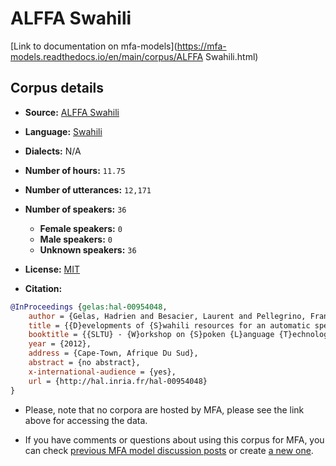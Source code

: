 
# ALFFA Swahili

[Link to documentation on mfa-models](https://mfa-models.readthedocs.io/en/main/corpus/ALFFA Swahili.html)

## Corpus details

- **Source:** [ALFFA Swahili](https://openslr.org/25/)
- **Language:** [Swahili](https://en.wikipedia.org/wiki/Swahili_language)
- **Dialects:** N/A
- **Number of hours:** `11.75`
- **Number of utterances:** `12,171`
- **Number of speakers:** `36`
  - **Female speakers:** `0`
  - **Male speakers:** `0`
  - **Unknown speakers:** `36`
- **License:** [MIT](https://opensource.org/licenses/MIT)

- **Citation:**
```bibtex
@InProceedings {gelas:hal-00954048,
	author = {Gelas, Hadrien and Besacier, Laurent and Pellegrino, Francois},
	title = {{D}evelopments of {S}wahili resources for an automatic speech recognition system},
	booktitle = {{SLTU} - {W}orkshop on {S}poken {L}anguage {T}echnologies for {U}nder-{R}esourced {L}anguages},
	year = {2012},
	address = {Cape-Town, Afrique Du Sud},
	abstract = {no abstract},
	x-international-audience = {yes},
	url = {http://hal.inria.fr/hal-00954048}
}
```

- Please, note that no corpora are hosted by MFA, please see the link above for accessing the data.

- If you have comments or questions about using this corpus for MFA, you can check [previous MFA model discussion posts](https://github.com/MontrealCorpusTools/mfa-models/discussions?discussions_q=ALFFA+Swahili) or create [a new one](https://github.com/MontrealCorpusTools/mfa-models/discussions/new).
